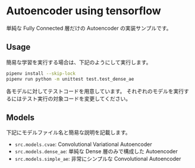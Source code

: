 # Autoencoder using tensorflow

単純な Fully Connected 層だけの Autoencoder の実装サンプルです。

## Usage

簡易な学習を実行する場合は、下記のようにして実行します。

```sh
pipenv install --skip-lock
pipenv run python -m unittest test.test_dense_ae
```

各モデルに対してテストコードを用意しています。
それぞれのモデルを実行するにはテスト実行の対象コードを変更してください。

## Models

下記にモデルファイル名と簡易な説明を記載します。

- `src.models.cvae`: Convolutional Variational Autoencoder
- `src.models.dense_ae`: 単純な Dense 層のみで構成した Autoencoder
- `src.models.simple_ae`: 非常にシンプルな Convolutional Autoencoder
